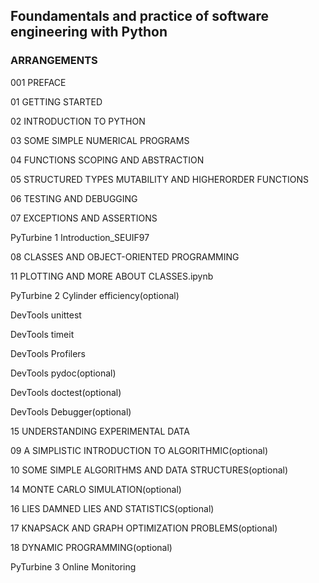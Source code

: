 
## Foundamentals and practice of software engineering with Python

### ARRANGEMENTS

001 PREFACE

01 GETTING STARTED

02 INTRODUCTION TO PYTHON

03 SOME SIMPLE NUMERICAL PROGRAMS

04 FUNCTIONS SCOPING AND ABSTRACTION

05 STRUCTURED TYPES MUTABILITY AND HIGHERORDER FUNCTIONS

06 TESTING AND DEBUGGING

07 EXCEPTIONS AND ASSERTIONS

PyTurbine 1 Introduction_SEUIF97

08 CLASSES AND OBJECT-ORIENTED PROGRAMMING

11 PLOTTING AND MORE ABOUT CLASSES.ipynb

PyTurbine 2 Cylinder efficiency(optional)

DevTools unittest

DevTools timeit

DevTools Profilers

DevTools pydoc(optional)

DevTools doctest(optional)

DevTools Debugger(optional)

15 UNDERSTANDING EXPERIMENTAL DATA

09 A SIMPLISTIC INTRODUCTION TO ALGORITHMIC(optional)

10 SOME SIMPLE ALGORITHMS AND DATA STRUCTURES(optional)

14 MONTE CARLO SIMULATION(optional)

16 LIES DAMNED LIES AND STATISTICS(optional)

17 KNAPSACK AND GRAPH OPTIMIZATION PROBLEMS(optional)

18 DYNAMIC PROGRAMMING(optional)

PyTurbine 3 Online Monitoring



